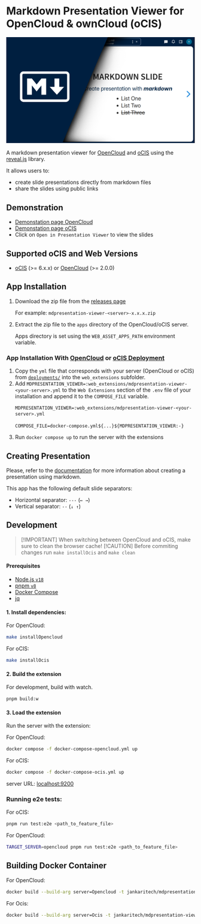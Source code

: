 # Markdown Presentation Viewer for OpenCloud & ownCloud (oCIS)

![cover photo](./images/cover-large.png)

A markdown presentation viewer for [OpenCloud](https://github.com/opencloud-eu/opencloud/) and [oCIS](https://github.com/owncloud/ocis/) using the [reveal.js](https://revealjs.com/) library.

It allows users to:

- create slide presentations directly from markdown files
- share the slides using public links

## Demonstration

- [Demonstation page OpenCloud](https://opencloud.in-nepal.de/files/link/public/PHxkrAlpSRaqNNK)
- [Demonstation page oCIS](https://ocis.in-nepal.de/files/link/public/phDIUqntYOMSfcE)
- Click on `Open in Presentation Viewer` to view the slides

## Supported oCIS and Web Versions

- [oCIS](https://github.com/owncloud/ocis) (>= 6.x.x) or [OpenCloud](https://github.com/opencloud-eu/opencloud/) (>= 2.0.0)

## App Installation

1. Download the zip file from the [releases page](https://github.com/JankariTech/web-app-presentation-viewer/releases)

   For example: `mdpresentation-viewer-<server>-x.x.x.zip`

2. Extract the zip file to the `apps` directory of the OpenCloud/oCIS server.

   Apps directory is set using the `WEB_ASSET_APPS_PATH` environment variable.

### App Installation With [OpenCloud](https://github.com/opencloud-eu/opencloud/tree/main/deployments/examples/opencloud_full) or [oCIS Deployment](https://github.com/owncloud/ocis/tree/master/deployments/examples/ocis_full)

1. Copy the `yml` file that corresponds with your server (OpenCloud or oCIS) from [`deployments/`](./deployments/) into the `web_extensions`
subfolder.
2. Add `MDPRESENTATION_VIEWER=:web_extensions/mdpresentation-viewer-<your-server>.yml` to the `Web Extensions` section of the `.env` file of your installation and append it to the `COMPOSE_FILE` variable.
    ```env
    MDPRESENTATION_VIEWER=:web_extensions/mdpresentation-viewer-<your-server>.yml
    
    COMPOSE_FILE=docker-compose.yml${...}${MDPRESENTATION_VIEWER:-}
    ```
3. Run `docker compose up` to run the server with the extensions

## Creating Presentation

Please, refer to the [documentation](https://revealjs.com/markdown/) for more information about creating a presentation using markdown.

This app has the following default slide separators:

- Horizontal separator: `---` (`← →`)
- Vertical separator: `--` (`↓ ↑`)

## Development

> [!IMPORTANT] When switching between OpenCloud and oCIS, make sure to clean the browser cache!
> [!CAUTION] Before commiting changes run `make installOcis` and `make clean`

#### Prerequisites

- [Node.js `v18`](https://nodejs.org/en/)
- [pnpm `v8`](https://pnpm.io/)
- [Docker Compose](https://docs.docker.com/compose/)
- [jq](https://jqlang.org/)

#### 1. Install dependencies:

For OpenCloud:
```bash
make installOpencloud
```

For oCIS:
```bash
make installOcis
```

#### 2. Build the extension

For development, build with watch.

```bash
pnpm build:w
```

#### 3. Load the extension

Run the server with the extension:

For OpenCloud:
```bash
docker compose -f docker-compose-opencloud.yml up
```

For oCIS:
```bash
docker compose -f docker-compose-ocis.yml up
```

server URL: [localhost:9200](https://localhost:9200)

### Running e2e tests:
For oCIS:
```bash
pnpm run test:e2e <path_to_feature_file>
```

For OpenCloud:
```bash
TARGET_SERVER=opencloud pnpm run test:e2e <path_to_feature_file>
```

## Building Docker Container

For OpenCloud:
```bash
docker build --build-arg server=Opencloud -t jankaritech/mdpresentation-viewer-opencloud:<version> .
```


For Ocis:
```bash
docker build --build-arg server=Ocis -t jankaritech/mdpresentation-viewer-ocis:<version> .
```

